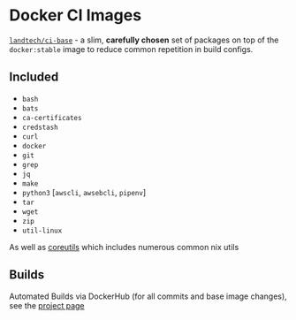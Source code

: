 # Docker CI Images

[`landtech/ci-base`](https://hub.docker.com/u/landtech/ci-base) - a slim, __carefully chosen__ set of packages on top of the `docker:stable` image to reduce common repetition in build configs.

## Included

- `bash`
- `bats`
- `ca-certificates`
- `credstash`
- `curl`
- `docker`
- `git`
- `grep`
- `jq`
- `make`
- `python3` [`awscli`, `awsebcli`, `pipenv`]
- `tar`
- `wget`
- `zip`
- `util-linux`

As well as [coreutils](https://pkgs.alpinelinux.org/contents?name=coreutils&repo=main) which includes numerous common nix utils

## Builds

Automated Builds via DockerHub (for all commits and base image changes), see the [project page](https://hub.docker.com/r/landtech/ci-base)
